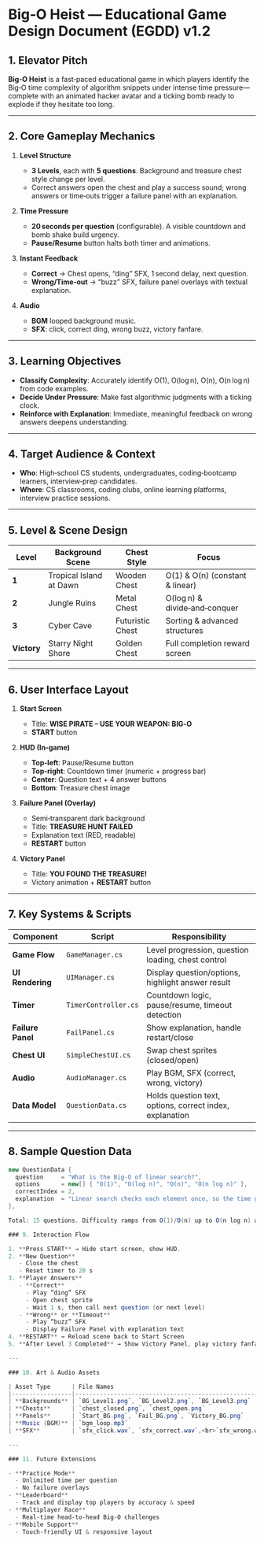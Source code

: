 # Big‑O Heist — Educational Game Design Document (EGDD) v1.2

## 1. Elevator Pitch  
**Big‑O Heist** is a fast‑paced educational game in which players identify the Big‑O time complexity of algorithm snippets under intense time pressure—complete with an animated hacker avatar and a ticking bomb ready to explode if they hesitate too long.

---

## 2. Core Gameplay Mechanics

1. **Level Structure**  
   - **3 Levels**, each with **5 questions**. Background and treasure chest style change per level.  
   - Correct answers open the chest and play a success sound; wrong answers or time‑outs trigger a failure panel with an explanation.  

2. **Time Pressure**  
   - **20 seconds per question** (configurable). A visible countdown and bomb shake build urgency.  
   - **Pause/Resume** button halts both timer and animations.  

3. **Instant Feedback**  
   - **Correct** → Chest opens, “ding” SFX, 1 second delay, next question.  
   - **Wrong/Time‑out** → “buzz” SFX, failure panel overlays with textual explanation.  

4. **Audio**  
   - **BGM** looped background music.  
   - **SFX**: click, correct ding, wrong buzz, victory fanfare.

---

## 3. Learning Objectives

- **Classify Complexity**: Accurately identify O(1), O(log n), O(n), O(n log n) from code examples.  
- **Decide Under Pressure**: Make fast algorithmic judgments with a ticking clock.  
- **Reinforce with Explanation**: Immediate, meaningful feedback on wrong answers deepens understanding.

---

## 4. Target Audience & Context

- **Who**: High‑school CS students, undergraduates, coding‑bootcamp learners, interview‑prep candidates.  
- **Where**: CS classrooms, coding clubs, online learning platforms, interview practice sessions.

---

## 5. Level & Scene Design

| Level   | Background Scene            | Chest Style   | Focus                                  |
|---------|-----------------------------|---------------|----------------------------------------|
| **1**   | Tropical Island at Dawn     | Wooden Chest  | O(1) & O(n) (constant & linear)       |
| **2**   | Jungle Ruins                | Metal Chest   | O(log n) & divide‑and‑conquer          |
| **3**   | Cyber Cave                  | Futuristic Chest | Sorting & advanced structures       |
| **Victory** | Starry Night Shore     | Golden Chest  | Full completion reward screen         |

---

## 6. User Interface Layout

1. **Start Screen**  
   - Title: **WISE PIRATE – USE YOUR WEAPON: BIG‑O**  
   - **START** button  

2. **HUD (In‑game)**  
   - **Top‑left**: Pause/Resume button  
   - **Top‑right**: Countdown timer (numeric + progress bar)  
   - **Center**: Question text + 4 answer buttons  
   - **Bottom**: Treasure chest image  

3. **Failure Panel (Overlay)**  
   - Semi‑transparent dark background  
   - Title: **TREASURE HUNT FAILED**  
   - Explanation text (RED, readable)  
   - **RESTART** button  

4. **Victory Panel**  
   - Title: **YOU FOUND THE TREASURE!**  
   - Victory animation + **RESTART** button  

---

## 7. Key Systems & Scripts

| Component         | Script                  | Responsibility                                        |
|-------------------|-------------------------|-------------------------------------------------------|
| **Game Flow**     | `GameManager.cs`        | Level progression, question loading, chest control    |
| **UI Rendering**  | `UIManager.cs`          | Display question/options, highlight answer result     |
| **Timer**         | `TimerController.cs`    | Countdown logic, pause/resume, timeout detection      |
| **Failure Panel** | `FailPanel.cs`          | Show explanation, handle restart/close                |
| **Chest UI**      | `SimpleChestUI.cs`      | Swap chest sprites (closed/open)                      |
| **Audio**         | `AudioManager.cs`       | Play BGM, SFX (correct, wrong, victory)               |
| **Data Model**    | `QuestionData.cs`       | Holds question text, options, correct index, explanation |

---

## 8. Sample Question Data

```csharp
new QuestionData {
  question     = "What is the Big‑O of linear search?",
  options      = new[] { "O(1)", "O(log n)", "O(n)", "O(n log n)" },
  correctIndex = 2,
  explanation  = "Linear search checks each element once, so the time grows linearly ⇒ O(n)."
},

Total: 15 questions. Difficulty ramps from O(1)/O(n) up to O(n log n) and advanced topics.

### 9. Interaction Flow

1. **Press START** → Hide start screen, show HUD.  
2. **New Question**  
   - Close the chest  
   - Reset timer to 20 s  
3. **Player Answers**  
   - **Correct**  
     - Play “ding” SFX  
     - Open chest sprite  
     - Wait 1 s, then call next question (or next level)  
   - **Wrong** or **Timeout**  
     - Play “buzz” SFX  
     - Display Failure Panel with explanation text  
4. **RESTART** → Reload scene back to Start Screen  
5. **After Level 3 Completed** → Show Victory Panel, play victory fanfare

---

### 10. Art & Audio Assets

| Asset Type      | File Names                                          | Path                  |
|-----------------|-----------------------------------------------------|-----------------------|
| **Backgrounds** | `BG_Level1.png`, `BG_Level2.png`, `BG_Level3.png`    | `Assets/Sprites/`     |
| **Chests**      | `chest_closed.png`, `chest_open.png`                | `Assets/Sprites/`     |
| **Panels**      | `Start_BG.png`, `Fail_BG.png`, `Victory_BG.png`      | `Assets/Sprites/`     |
| **Music (BGM)** | `bgm_loop.mp3`                                      | `Assets/Audio/`       |
| **SFX**         | `sfx_click.wav`, `sfx_correct.wav`,<br>`sfx_wrong.wav`, `sfx_victory.wav` | `Assets/Audio/` |

---

### 11. Future Extensions

- **Practice Mode**  
  - Unlimited time per question  
  - No failure overlays  
- **Leaderboard**  
  - Track and display top players by accuracy & speed  
- **Multiplayer Race**  
  - Real‑time head‑to‑head Big‑O challenges  
- **Mobile Support**  
  - Touch‑friendly UI & responsive layout  
